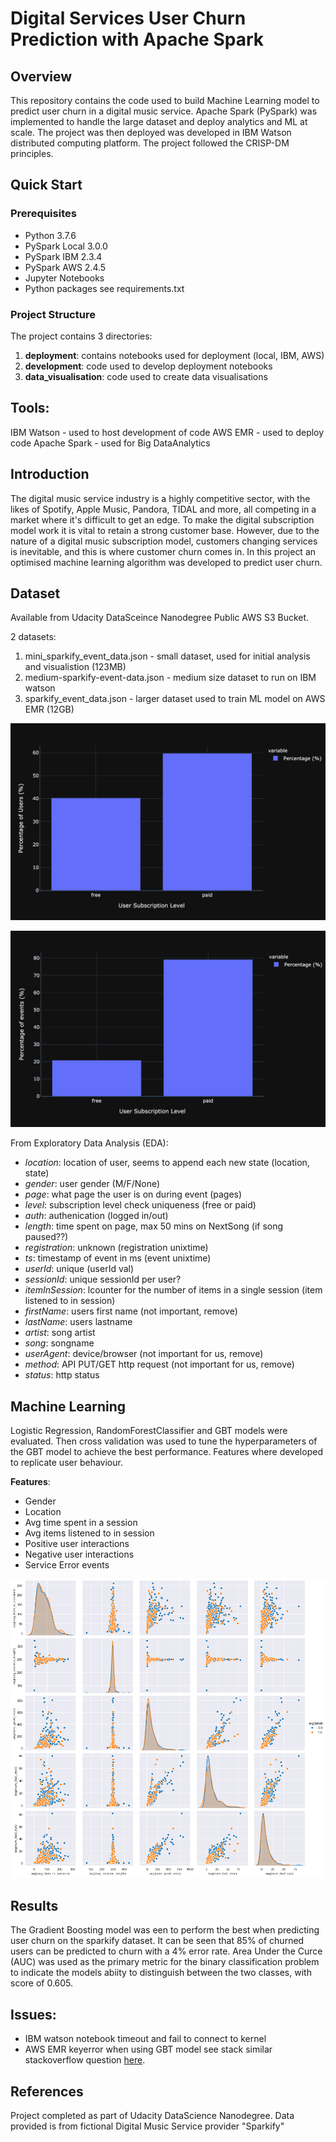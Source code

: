 # Digital Services User Churn Prediction with Apache Spark

## Overview
This repository contains the code used to build Machine Learning model to predict user churn in a digital music service. Apache Spark (PySpark) was implemented to handle the large dataset and deploy analytics and ML at scale. The project was then deployed was developed in IBM Watson distributed computing platform. The project followed the CRISP-DM principles.

## Quick Start
### Prerequisites
- Python 3.7.6
- PySpark Local 3.0.0
- PySpark IBM  2.3.4
- PySpark AWS 2.4.5
- Jupyter Notebooks
- Python packages see requirements.txt

### Project Structure
The project contains 3 directories:
1. **deployment**: contains notebooks used for deployment (local, IBM, AWS)
2. **development**: code used to develop deployment notebooks
3. **data_visualisation**: code used to create data visualisations

## Tools:
IBM Watson - used to host development of code
AWS EMR - used to deploy code
Apache Spark - used for Big DataAnalytics

## Introduction
The digital music service industry is a highly competitive sector, with the likes of Spotify, Apple Music, Pandora, TIDAL and more, all competing in a market where it's difficult to get an edge. To make the digital subscription model work it is vital to retain a strong customer base. However, due to the nature of a digital music subscription model, customers changing services is inevitable, and this is where customer churn comes in. In this project an optimised machine learning algorithm was developed to predict user churn.

## Dataset
Available from Udacity DataSceince Nanodegree Public AWS S3 Bucket.

2 datasets:
1. mini_sparkify_event_data.json - small dataset, used for initial analysis and visualistion (123MB)
2. medium-sparkify-event-data.json - medium size dataset to run on IBM watson
3. sparkify_event_data.json - larger dataset used to train ML model on AWS EMR (12GB)

![user subscription](/readme_images/user_subscription.png)

![event subscription](/readme_images/event_subscriptions.png)


From Exploratory Data Analysis (EDA):
- *location*: location of user, seems to append each new state (location, state)
- *gender*: user gender (M/F/None)
- *page*: what page the user is on during event (pages)
- *level*: subscription level check uniqueness (free or paid)
- *auth*: authenication (logged in/out)
- *length*: time spent on page, max 50 mins on NextSong (if song paused??)
- *registration*: unknown (registration unixtime)
- *ts*: timestamp of event in ms (event unixtime)
- *userId*: unique (userId val)
- *sessionId*: unique sessionId per user?
- *itemInSession*: lcounter for the number of items in a single session (item listened to in session)
- *firstName*: users first name (not important, remove)
- *lastName*: users lastname
- *artist*: song artist
- *song*: songname
- *userAgent*: device/browser (not important for us, remove)
- *method*: API PUT/GET http request (not important for us, remove)
- *status*: http status

## Machine Learning
Logistic Regression, RandomForestClassifier and GBT models were evaluated. Then cross validation was used to tune the hyperparameters of the GBT model to achieve the best performance. Features where developed to replicate user behaviour.

**Features**:
- Gender
- Location
- Avg time spent in a session
- Avg items listened to in session
- Positive user interactions
- Negative user interactions
- Service Error events

![features](/readme_images/sns_plot.png)


## Results 
The Gradient Boosting model was een to perform the best when predicting user churn on the sparkify dataset. It can be seen that 85% of churned users can be predicted to churn with a 4% error rate. Area Under the Curce (AUC) was used as the primary metric for the binary classification problem to indicate the models abiity to distinguish between the two classes, with score of 0.605.


## Issues:
- IBM watson notebook timeout and fail to connect to kernel
- AWS EMR keyerror when using GBT model see stack similar stackoverflow question [here](https://stackoverflow.com/questions/58910023/keyerror-when-training-a-model-with-pyspark-ml-on-aws-emr-with-data-from-s3-buck_).

## References
Project completed as part of Udacity DataScience Nanodegree.
Data provided is from fictional Digital Music Service provider "Sparkify"






